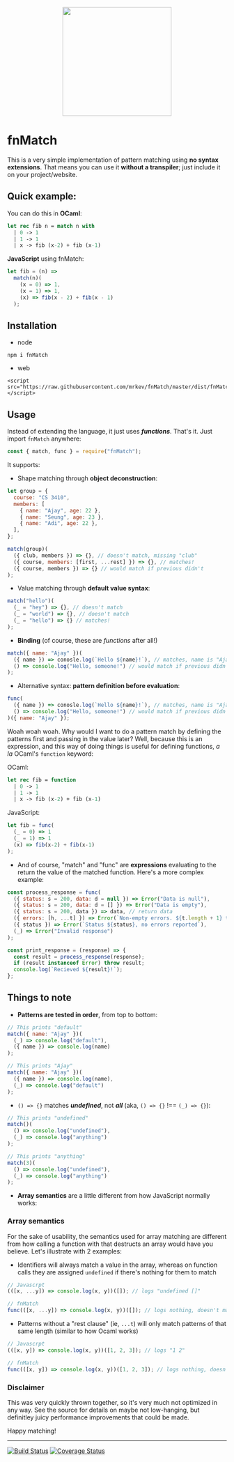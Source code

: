 <p align="center">
<img width=250 src="https://github.com/mrkev/fnMatch/raw/master/docs/img/cheesy_logo.png">
</p>

# fnMatch

This is a very simple implementation of pattern matching using **no syntax extensions**. That means you can use it **without a transpiler**; just include it on your project/website.

## Quick example:

You can do this in **OCaml**:

```ocaml
let rec fib n = match n with
  | 0 -> 1
  | 1 -> 1
  | x -> fib (x-2) + fib (x-1)
```

**JavaScript** using fnMatch:

```javascript
let fib = (n) =>
  match(n)(
    (x = 0) => 1,
    (x = 1) => 1,
    (x) => fib(x - 2) + fib(x - 1)
  );
```

## Installation

- node

```
npm i fnMatch
```

- web

```
<script src="https://raw.githubusercontent.com/mrkev/fnMatch/master/dist/fnMatch.js"></script>
```

## Usage

Instead of extending the language, it just uses **_functions_**. That's it. Just import `fnMatch` anywhere:

```javascript
const { match, func } = require("fnMatch");
```

It supports:

- Shape matching through **object deconstruction**:

```javascript
let group = {
  course: "CS 3410",
  members: [
    { name: "Ajay", age: 22 },
    { name: "Seung", age: 23 },
    { name: "Adi", age: 22 },
  ],
};

match(group)(
  ({ club, members }) => {}, // doesn't match, missing "club"
  ({ course, members: [first, ...rest] }) => {}, // matches!
  ({ course, members }) => {} // would match if previous didn't
);
```

- Value matching through **default value syntax**:

```javascript
match("hello")(
  (_ = "hey") => {}, // doesn't match
  (_ = "world") => {}, // doesn't match
  (_ = "hello") => {} // matches!
);
```

- **Binding** (of course, these are _functions_ after all!)

```javascript
match({ name: "Ajay" })(
  ({ name }) => conosle.log(`Hello ${name}!`), // matches, name is "Ajay"
  () => console.log("Hello, someone!") // would match if previous didn't
);
```

- Alternative syntax: **pattern definition before evaluation**:

```javascript
func(
  ({ name }) => conosle.log(`Hello ${name}!`), // matches, name is "Ajay"
  () => console.log("Hello, someone!") // would match if previous didn't
)({ name: "Ajay" });
```

Woah woah woah. Why would I want to do a pattern match by defining the patterns first and passing in the value later? Well, because this is an expression, and this way of doing things is useful for defining functions, _a la_ OCaml's `function` keyword:

OCaml:

```ocaml
let rec fib = function
  | 0 -> 1
  | 1 -> 1
  | x -> fib (x-2) + fib (x-1)
```

JavaScript:

```javascript
let fib = func(
  (_ = 0) => 1
  (_ = 1) => 1
  (x) => fib(x-2) + fib(x-1)
);
```

- And of course, "match" and "func" are **expressions** evaluating to the return the value of the matched function. Here's a more complex example:

```javascript
const process_response = func(
  ({ status: s = 200, data: d = null }) => Error("Data is null"),
  ({ status: s = 200, data: d = [] }) => Error("Data is empty"),
  ({ status: s = 200, data }) => data, // return data
  ({ errors: [h, ...t] }) => Error(`Non-empty errors. ${t.length + 1} total.`),
  ({ status }) => Error(`Status ${status}, no errors reported`),
  (_) => Error("Invalid response")
);

const print_response = (response) => {
  const result = process_response(response);
  if (result instanceof Error) throw result;
  console.log(`Recieved ${result}!`);
};
```

## Things to note

- **Patterns are tested in order**, from top to bottom:

```javascript
// This prints "default"
match({ name: "Ajay" })(
  (_) => console.log("default"),
  ({ name }) => console.log(name)
);

// This prints "Ajay"
match({ name: "Ajay" })(
  ({ name }) => console.log(name),
  (_) => console.log("default")
);
```

- `() => {}` matches **_undefined_**, not **_all_** (aka, `() => {}` !== `(_) => {}`):

```javascript
// This prints "undefined"
match()(
  () => console.log("undefined"),
  (_) => console.log("anything")
);

// This prints "anything"
match(3)(
  () => console.log("undefined"),
  (_) => console.log("anything")
);
```

- **Array semantics** are a little different from how JavaScript normally works:

### Array semantics

For the sake of usability, the semantics used for array matching are different from how calling a function with that destructs an array would have you believe. Let's illustrate with 2 examples:

- Identifiers will always match a value in the array, whereas on function calls they are assigned `undefined` if there's nothing for them to match

```javascript
// Javascrpt
(([x, ...y]) => console.log(x, y))([]); // logs "undefined []"

// fnMatch
func(([x, ...y]) => console.log(x, y))([]); // logs nothing, doesn't match
```

- Patterns without a "rest clause" (ie, `...t`) will only match patterns of that same length (similar to how Ocaml works)

```javascript
// Javascrpt
(([x, y]) => console.log(x, y))([1, 2, 3]); // logs "1 2"

// fnMatch
func(([x, y]) => console.log(x, y))([1, 2, 3]); // logs nothing, doesn't match
```

### Disclaimer

This was very quickly thrown together, so it's very much not optimized in any way. See the source for details on maybe not low-hanging, but definitley juicy performance improvements that could be made.

Happy matching!

---

[![Build Status](https://travis-ci.org/mrkev/fnMatch.svg?branch=master)](https://travis-ci.org/mrkev/fnMatch)
[![Coverage Status](https://coveralls.io/repos/github/mrkev/fnMatch/badge.svg?branch=master)](https://coveralls.io/github/mrkev/fnMatch?branch=master)
